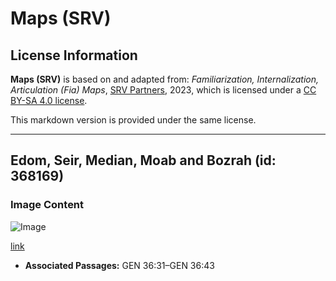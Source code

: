 # Maps (SRV)

## License Information

**Maps (SRV)** is based on and adapted from: _Familiarization, Internalization, Articulation (Fia) Maps_, [SRV Partners](https://srvpartners.org/home/), 2023, which is licensed under a [CC BY-SA 4.0 license](https://creativecommons.org/licenses/by-sa/4.0/legalcode.en).

This markdown version is provided under the same license.



--------------------------------

## Edom, Seir, Median, Moab and Bozrah (id: 368169)

### Image Content

![Image](https://cdn.aquifer.bible/aquifer-content/resources/FIAMaps/edom-seir-midian-and-moab.jpg)

[link](https://cdn.aquifer.bible/aquifer-content/resources/FIAMaps/edom-seir-midian-and-moab.jpg)

* **Associated Passages:** GEN 36:31–GEN 36:43

